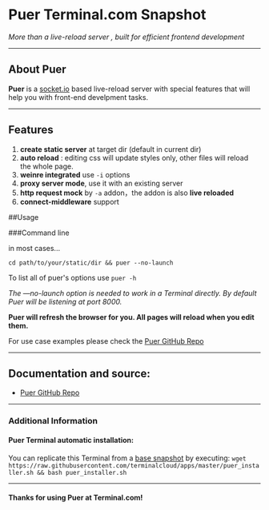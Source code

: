 # **Puer** Terminal.com Snapshot
*More than a live-reload server , built for efficient frontend development*

---

## About Puer

**Puer** is a [socket.io](http://socket.io/) based live-reload server with special features that will help you with front-end develpment tasks.

---

## Features
1. __create static server__ at target dir (default in current dir)
2. __auto reload__ : editing css will update styles only, other files will reload the whole page.
3. __weinre integrated__  use `-i` options
4. __proxy server mode__, use it with an existing server
5. __http request mock__ by `-a` addon，the addon is also __live reloaded__
6. __connect-middleware__ support



##Usage

###Command line

in most cases...

`cd path/to/your/static/dir && puer --no-launch`

To list all of puer's options use `puer -h`

*The —no-launch option is needed to work in a Terminal directly. By default Puer will be listening at port 8000.*

**Puer will refresh the browser for you. All pages will reload when you edit them.**

For use case examples please check the [Puer GitHub Repo](https://github.com/leeluolee/puer)

---

## Documentation and source:
- [Puer GitHub Repo](https://github.com/leeluolee/puer)

---


### Additional Information
#### Puer Terminal automatic installation:
You can replicate this Terminal from a [base snapshot](https://www.terminal.com/tiny/FzpHiTXG1K) by executing:
`wget https://raw.githubusercontent.com/terminalcloud/apps/master/puer_installer.sh && bash puer_installer.sh`


---

#### Thanks for using Puer at Terminal.com!
